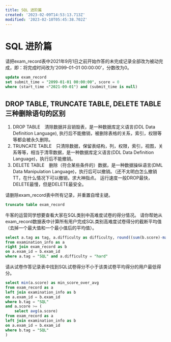 ```yaml
---
title: SQL 进阶篇
created: '2023-02-09T14:53:13.713Z'
modified: '2023-02-10T05:45:38.702Z'
---
```


# SQL 进阶篇

请把exam_record表中2021年9月1日之前开始作答的未完成记录全部改为被动完成，即：将完成时间改为'2099-01-01 00:00:00'，分数改为0。
```sql
update exam_record 
set submit_time = "2099-01-01 00:00:00", score = 0
where (start_time <"2021-09-01") and (submit_time is null)
```
## DROP TABLE, TRUNCATE TABLE, DELETE TABLE　三种删除语句的区别
1. DROP TABLE　清除数据并且销毁表，是一种数据库定义语言(DDL Data Definition Language), 执行后不能撤销，被删除表格的关系，索引，权限等等都会被永久删除。
2. TRUNCATE TABLE　只清除数据，保留表结构，列，权限，索引，视图，关系等等，相当于清零数据，是一种数据库定义语言(DDL Data Definition Language)，执行后不能撤销。
3. DELETE TABLE　删除（符合某些条件的）数据，是一种数据操纵语言(DML Data Manipulation Language)，执行后可以撤销。（还不太明白怎么撤销TT，在什么情况下可以撤销，求大神指点。
运行速度一般DROP最快，DELETE最慢，但是DELETE最安全。

请删除exam_record表中所有记录，并重置自增主键。
```sql
truncate table exam_record
```
牛客的运营同学想要查看大家在SQL类别中高难度试卷的得分情况。
请你帮她从exam_record数据表中计算所有用户完成SQL类别高难度试卷得分的截断平均值（去掉一个最大值和一个最小值后的平均值）。
```sql
select a.tag as tag, a.difficulty as difficulty, round((sum(b.score)-max(b.score)-min(b.score))/(count(b.score)-2),1) as clip_avg_score
from examination_info as a
right join exam_record as b 
on a.exam_id = b.exam_id
where a.tag = "SQL" and a.difficulty = "hard"


```

请从试卷作答记录表中找到SQL试卷得分不小于该类试卷平均得分的用户最低得分。
```sql
select min(a.score) as min_score_over_avg
from exam_record as a
left join examination_info as b
on a.exam_id = b.exam_id
where b.tag = "SQL"
and a.score >= (
    select avg(a.score) 
from exam_record as a
left join examination_info as b
on a.exam_id = b.exam_id
where b.tag = "SQL"
)
```
